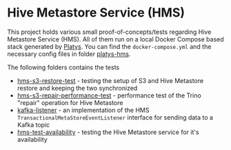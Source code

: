 # Hive Metastore Service (HMS)

This project holds various small proof-of-concepts/tests regarding Hive Metastore Service (HMS). All of them run on a local Docker Compose based stack generated by [Platys](https://github.com/trivadispf/platys). You can find the `docker-compose.yml` and the necessary config files in folder [platys-hms](./platys-hms).

The following folders contains the tests

 * [hms-s3-restore-test](./hms-s3-restore-test) - testing the setup of S3 and Hive Metastore restore and keeping the two synchronized
 * [hms-s3-repair-performance-test](./hms-s3-repair-performance-test) - performance test of the Trino "repair" operation for Hive Metastore
 * [kafka-listener](./kafka-listener) - an implementation of the HMS `TransactionalMetaStoreEventListener` interface for sending data to a Kafka topic
 * [hms-test-availability](./hms-test-availability) - testing the Hive Metastore service for it's availability
